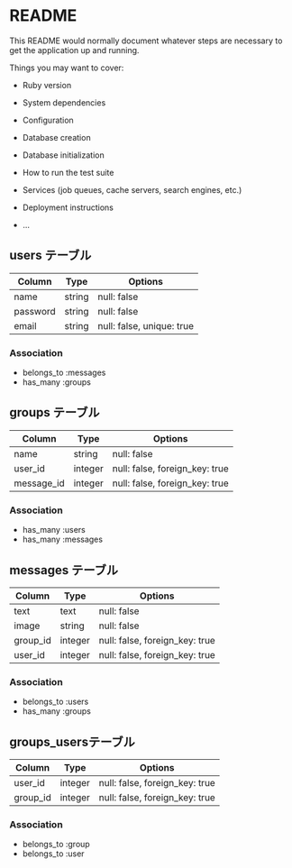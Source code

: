 # README

This README would normally document whatever steps are necessary to get the
application up and running.

Things you may want to cover:

* Ruby version

* System dependencies

* Configuration

* Database creation

* Database initialization

* How to run the test suite

* Services (job queues, cache servers, search engines, etc.)

* Deployment instructions

* ...

## users テーブル 

|Column|Type|Options|
|------|----|-------|
|name|string|null: false|
|password|string|null: false|
|email|string|null: false, unique: true|

### Association
- belongs_to :messages
- has_many :groups


## groups テーブル 

|Column|Type|Options|
|------|----|-------|
|name|string|null: false|
|user_id|integer|null: false, foreign_key: true|
|message_id|integer|null: false, foreign_key: true|

### Association
- has_many :users
- has_many :messages


## messages テーブル 

|Column|Type|Options|
|------|----|-------|
|text|text|null: false|
|image|string|null: false|
|group_id|integer|null: false, foreign_key: true|
|user_id|integer|null: false, foreign_key: true|

### Association
- belongs_to :users
- has_many :groups


## groups_usersテーブル

|Column|Type|Options|
|------|----|-------|
|user_id|integer|null: false, foreign_key: true|
|group_id|integer|null: false, foreign_key: true|

### Association
- belongs_to :group
- belongs_to :user




